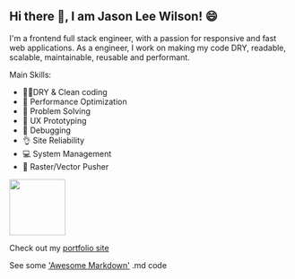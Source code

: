 <!--
**jasonleewilson/jasonleewilson** is a ✨ _special_ ✨ repository because its `README.md` (this file) appears on your GitHub profile.

Here are some ideas to get you started:

- 🔭 I’m currently working on ...
- 🌱 I’m currently learning ...
- 👯 I’m looking to collaborate on ...
- 🤔 I’m looking for help with ...
- 💬 Ask me about ...
- 📫 How to reach me: ...
- 😄 Pronouns: ...
- ⚡ Fun fact: ...
-->

## Hi there 👋, I am Jason Lee Wilson! 😄

I'm a frontend full stack engineer, with a passion for responsive and fast web applications. As a engineer, I work on making my code DRY, readable, scalable, maintainable, reusable and performant.

Main Skills:

- 👕✨DRY & Clean coding
- 🚀 Performance Optimization
- 🔬 Problem Solving
- 📐 UX Prototyping
- 🐛 Debugging
- 👌 Site Reliability
- 💻 System Management
- 🎨 Raster/Vector Pusher

<!-- ![jasonleewilson's Top Languages](https://github-readme-stats.vercel.app/api/top-langs/?username=jasonleewilson&theme=graywhite&show_icons=true&hide_border=true&layout=compact) -->

<p align="left">
<img src="https://avatars.githubusercontent.com/u/5706363?v=4" width="100" height="100" border="0"/>
</p>

Check out my [portfolio site](https://jasonleewilson.com/)

<!-- 

<a href="https://github.com/jasonleewilson/github-readme-stats#gh-light-mode-only">
  <img src="https://github-readme-stats.vercel.app/api?username=jasonleewilson&theme=graywhite&show_icons=true#gh-light-mode-only" width="350"  alt="This image shows a summary of jasonleewilson's GitHub statistics."/>
</a> -->

See some ['Awesome Markdown'](https://github.com/mundimark/awesome-markdown) .md code



<!-- ADDITIONAL PROJECT INFORMATION -->

<!-- 
This is a [Next.js](https://nextjs.org/) project bootstrapped with [`create-next-app`](https://github.com/vercel/next.js/tree/canary/packages/create-next-app).

## Getting Started

First, run the development server:

```bash
npm run dev
# or
yarn dev
# or
pnpm dev
# or
bun dev
```

Open [http://localhost:3000](http://localhost:3000) with your browser to see the result.

You can start editing the page by modifying `app/page.tsx`. The page auto-updates as you edit the file.

This project uses [`next/font`](https://nextjs.org/docs/basic-features/font-optimization) to automatically optimize and load Inter, a custom Google Font.

## Learn More

To learn more about Next.js, take a look at the following resources:

- [Next.js Documentation](https://nextjs.org/docs) - learn about Next.js features and API.
- [Learn Next.js](https://nextjs.org/learn) - an interactive Next.js tutorial.

You can check out [the Next.js GitHub repository](https://github.com/vercel/next.js/) - your feedback and contributions are welcome!

## Deploy on Vercel

The easiest way to deploy your Next.js app is to use the [Vercel Platform](https://vercel.com/new?utm_medium=default-template&filter=next.js&utm_source=create-next-app&utm_campaign=create-next-app-readme) from the creators of Next.js.

Check out our [Next.js deployment documentation](https://nextjs.org/docs/deployment) for more details.
-->